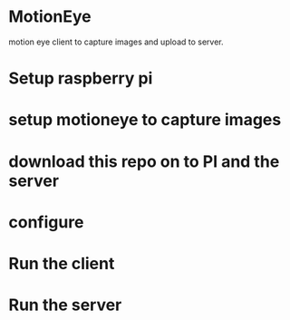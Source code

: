 # MotionEye
motion eye client to capture images and upload to server.

# Setup raspberry pi

# setup motioneye to capture images

# download this repo on to PI and the server

# configure

# Run the client

# Run the server
